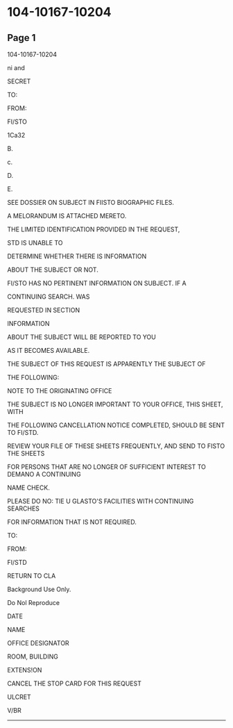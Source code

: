 # 104-10167-10204

## Page 1

104-10167-10204

ni and

SECRET

TO:

FROM:

FI/STO

1Ca32

B.

c.

D.

E.

SEE DOSSIER ON SUBJECT IN FIISTO BIOGRAPHIC FILES.

A MELORANDUM IS ATTACHED MERETO.

THE LIMITED IDENTIFICATION PROVIDED IN THE REQUEST,

STD IS UNABLE TO

DETERMINE WHETHER THERE IS INFORMATION

ABOUT THE SUBJECT OR NOT.

FI/STO HAS NO PERTINENT INFORMATION ON SUBJECT. IF A

CONTINUING SEARCH. WAS

REQUESTED IN SECTION

INFORMATION

ABOUT THE SUBJECT WILL BE REPORTED TO YOU

AS IT BECOMES AVAILABLE.

THE SUBJECT OF THIS REQUEST IS APPARENTLY THE SUBJECT OF

THE FOLLOWING:

NOTE TO THE ORIGINATING OFFICE

THE SUBJECT IS NO LONGER IMPORTANT TO YOUR OFFICE, THIS SHEET, WITH

THE FOLLOWING CANCELLATION NOTICE COMPLETED, SHOULD BE SENT TO FI/STD.

REVIEW YOUR FILE OF THESE SHEETS FREQUENTLY, AND SEND TO FISTO THE SHEETS

FOR PERSONS THAT ARE NO LONGER OF SUFFICIENT INTEREST TO DEMANO A CONTINUING

NAME CHECK.

PLEASE DO NO: TIE U GLASTO'S FACILITIES WITH CONTINUING SEARCHES

FOR INFORMATION THAT IS NOT REQUIRED.

TO:

FROM:

FI/STD

RETURN TO CLA

Background Use Only.

Do Nol Reproduce

DATE

NAME

OFFICE DESIGNATOR

ROOM, BUILDING

EXTENS!ON

CANCEL THE STOP CARD FOR THIS REQUEST

ULCRET

V/BR

---

